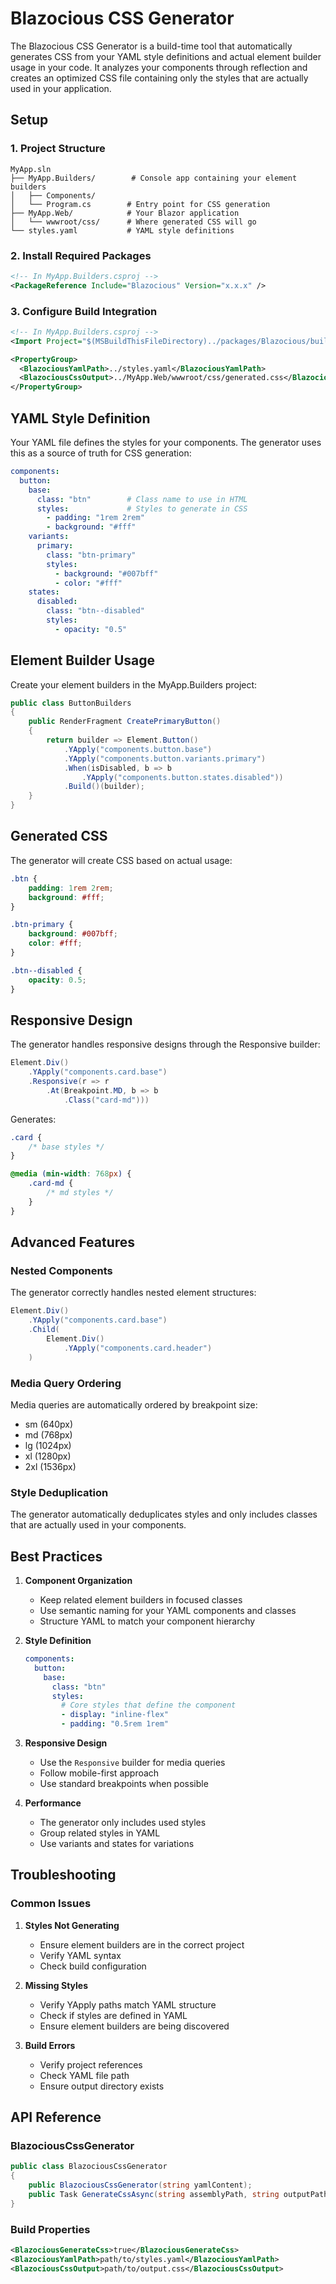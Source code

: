 # Blazocious CSS Generator

The Blazocious CSS Generator is a build-time tool that automatically generates CSS from your YAML style definitions and actual element builder usage in your code. It analyzes your components through reflection and creates an optimized CSS file containing only the styles that are actually used in your application.

## Setup

### 1. Project Structure
```
MyApp.sln
├── MyApp.Builders/        # Console app containing your element builders
│   ├── Components/       
│   └── Program.cs        # Entry point for CSS generation
├── MyApp.Web/            # Your Blazor application
│   └── wwwroot/css/      # Where generated CSS will go
└── styles.yaml           # YAML style definitions
```

### 2. Install Required Packages
```xml
<!-- In MyApp.Builders.csproj -->
<PackageReference Include="Blazocious" Version="x.x.x" />
```

### 3. Configure Build Integration
```xml
<!-- In MyApp.Builders.csproj -->
<Import Project="$(MSBuildThisFileDirectory)../packages/Blazocious/build/Blazocious.targets" />

<PropertyGroup>
  <BlazociousYamlPath>../styles.yaml</BlazociousYamlPath>
  <BlazociousCssOutput>../MyApp.Web/wwwroot/css/generated.css</BlazociousCssOutput>
</PropertyGroup>
```

## YAML Style Definition

Your YAML file defines the styles for your components. The generator uses this as a source of truth for CSS generation:

```yaml
components:
  button:
    base:
      class: "btn"        # Class name to use in HTML
      styles:             # Styles to generate in CSS
        - padding: "1rem 2rem"
        - background: "#fff"
    variants:
      primary:
        class: "btn-primary"
        styles:
          - background: "#007bff"
          - color: "#fff"
    states:
      disabled:
        class: "btn--disabled"
        styles:
          - opacity: "0.5"
```

## Element Builder Usage

Create your element builders in the MyApp.Builders project:

```csharp
public class ButtonBuilders
{
    public RenderFragment CreatePrimaryButton()
    {
        return builder => Element.Button()
            .YApply("components.button.base")
            .YApply("components.button.variants.primary")
            .When(isDisabled, b => b
                .YApply("components.button.states.disabled"))
            .Build()(builder);
    }
}
```

## Generated CSS

The generator will create CSS based on actual usage:

```css
.btn {
    padding: 1rem 2rem;
    background: #fff;
}

.btn-primary {
    background: #007bff;
    color: #fff;
}

.btn--disabled {
    opacity: 0.5;
}
```

## Responsive Design

The generator handles responsive designs through the Responsive builder:

```csharp
Element.Div()
    .YApply("components.card.base")
    .Responsive(r => r
        .At(Breakpoint.MD, b => b
            .Class("card-md")))
```

Generates:
```css
.card {
    /* base styles */
}

@media (min-width: 768px) {
    .card-md {
        /* md styles */
    }
}
```

## Advanced Features

### Nested Components
The generator correctly handles nested element structures:

```csharp
Element.Div()
    .YApply("components.card.base")
    .Child(
        Element.Div()
            .YApply("components.card.header")
    )
```

### Media Query Ordering
Media queries are automatically ordered by breakpoint size:
- sm (640px)
- md (768px)
- lg (1024px)
- xl (1280px)
- 2xl (1536px)

### Style Deduplication
The generator automatically deduplicates styles and only includes classes that are actually used in your components.

## Best Practices

1. **Component Organization**
   - Keep related element builders in focused classes
   - Use semantic naming for your YAML components and classes
   - Structure YAML to match your component hierarchy

2. **Style Definition**
   ```yaml
   components:
     button:
       base:
         class: "btn"
         styles:
           # Core styles that define the component
           - display: "inline-flex"
           - padding: "0.5rem 1rem"
   ```

3. **Responsive Design**
   - Use the `Responsive` builder for media queries
   - Follow mobile-first approach
   - Use standard breakpoints when possible

4. **Performance**
   - The generator only includes used styles
   - Group related styles in YAML
   - Use variants and states for variations

## Troubleshooting

### Common Issues

1. **Styles Not Generating**
   - Ensure element builders are in the correct project
   - Verify YAML syntax
   - Check build configuration

2. **Missing Styles**
   - Verify YApply paths match YAML structure
   - Check if styles are defined in YAML
   - Ensure element builders are being discovered

3. **Build Errors**
   - Verify project references
   - Check YAML file path
   - Ensure output directory exists

## API Reference

### BlazociousCssGenerator
```csharp
public class BlazociousCssGenerator
{
    public BlazociousCssGenerator(string yamlContent);
    public Task GenerateCssAsync(string assemblyPath, string outputPath);
}
```

### Build Properties
```xml
<BlazociousGenerateCss>true</BlazociousGenerateCss>
<BlazociousYamlPath>path/to/styles.yaml</BlazociousYamlPath>
<BlazociousCssOutput>path/to/output.css</BlazociousCssOutput>
```
